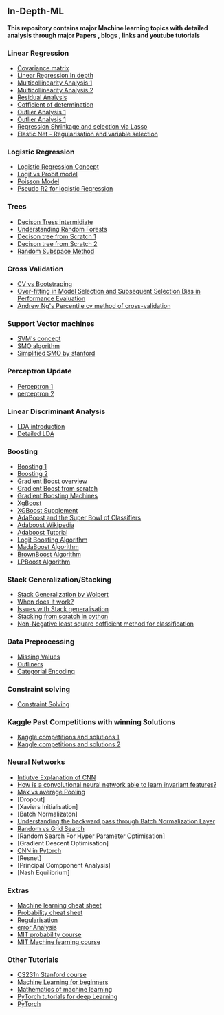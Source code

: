 ## In-Depth-ML

**This repository contains major Machine learning topics with detailed analysis through major Papers , blogs , links and youtube tutorials**

### Linear Regression
- [Covariance matrix](https://www.quora.com/What-is-meant-by-a-covariance-matrix-and-why-do-we-use-it)
- [Linear Regression In depth](https://github.com/Puneet2000/In-Depth-ML/blob/master/M-Learning/regresion.pdf)
- [Multicollinearity Analysis 1](https://github.com/Puneet2000/In-Depth-ML/blob/master/M-Learning/multicollinearity.pdf)
- [Multicollinearity Analysis 2](https://github.com/Puneet2000/In-Depth-ML/blob/master/M-Learning/multicollinearty2.pdf)
- [Residual Analysis](https://github.com/Puneet2000/In-Depth-ML/blob/master/M-Learning/residual_analysis.pdf)
- [Cofficient of determination](https://github.com/Puneet2000/In-Depth-ML/blob/master/M-Learning/determinationcoff.pdf)
- [Outlier Analysis 1](https://github.com/Puneet2000/In-Depth-ML/blob/master/M-Learning/outlier.pdf)
- [Outlier Analysis 1](https://github.com/Puneet2000/In-Depth-ML/blob/master/M-Learning/outlier2.pdf)
- [Regression Shrinkage and selection via Lasso](https://github.com/Puneet2000/In-Depth-ML/blob/master/M-Learning/lasso.pdf)
- [Elastic Net - Regularisation and variable selection](https://github.com/Puneet2000/In-Depth-ML/blob/master/M-Learning/elasticnet.pdf)

### Logistic Regression
- [Logistic Regression Concept](https://github.com/Puneet2000/In-Depth-ML/blob/master/M-Learning/logistic.pdf)
- [Logit vs Probit model](https://github.com/Puneet2000/In-Depth-ML/blob/master/M-Learning/logit_vs_probit.pdf)
- [Poisson Model](https://github.com/Puneet2000/In-Depth-ML/blob/master/M-Learning/poison.pdf)
- [Pseudo R2 for logistic Regression](https://github.com/Puneet2000/In-Depth-ML/blob/master/M-Learning/pseudor2.pdf)

### Trees
- [Decison Tress intermidiate](https://github.com/Puneet2000/In-Depth-ML/blob/master/M-Learning/Decision_Trees.pdf)
- [Understanding Random Forests](https://github.com/Puneet2000/In-Depth-ML/blob/master/M-Learning/Trees.pdf)
- [Decison tree from Scratch 1](https://machinelearningmastery.com/implement-decision-tree-algorithm-scratch-python/)
- [Decison tree from Scratch 2](https://www.analyticsvidhya.com/blog/2016/04/complete-tutorial-tree-based-modeling-scratch-in-python/#fourteen)
- [Random Subspace Method](https://github.com/Puneet2000/In-Depth-ML/blob/master/M-Learning/Random_Subspace_method.pdf)

### Cross Validation
- [CV vs Bootstraping](https://github.com/Puneet2000/In-Depth-ML/blob/master/M-Learning/CV_vs_bootstrap.pdf)
- [Over-fitting in Model Selection and Subsequent Selection Bias in Performance Evaluation](https://github.com/Puneet2000/In-Depth-ML/blob/master/M-Learning/cawley10a.pdf)
- [Andrew Ng's Percentile cv method of cross-validation](https://github.com/Puneet2000/In-Depth-ML/blob/master/M-Learning/cvfinal.pdf)

### Support Vector machines
- [SVM's concept](https://github.com/Puneet2000/In-Depth-ML/blob/master/M-Learning/SVM.pdf)
- [SMO algorithm](https://github.com/Puneet2000/In-Depth-ML/blob/master/M-Learning/SMO-platts.pdf)
- [Simplified SMO by stanford](https://github.com/Puneet2000/In-Depth-ML/blob/master/M-Learning/smo.pdf)

### Perceptron Update
- [Perceptron 1](https://github.com/Puneet2000/In-Depth-ML/blob/master/M-Learning/perceptron_notes.pdf)
- [perceptron 2](https://github.com/Puneet2000/In-Depth-ML/blob/master/M-Learning/percepton.pdf)

### Linear Discriminant Analysis
- [LDA introduction](https://github.com/Puneet2000/In-Depth-ML/blob/master/M-Learning/LDA.pdf)
- [Detailed LDA](https://github.com/Puneet2000/In-Depth-ML/blob/master/M-Learning/detailedLDA.pdf)

### Boosting 
- [Boosting 1](https://github.com/Puneet2000/In-Depth-ML/blob/master/M-Learning/boosting.pdf)
- [Boosting 2](https://github.com/Puneet2000/In-Depth-ML/blob/master/M-Learning/boosting2.pdf)
- [Gradient Boost overview](http://blog.kaggle.com/2017/01/23/a-kaggle-master-explains-gradient-boosting/1)
- [Gradient Boost from scratch](https://www.kaggle.com/grroverpr/gradient-boosting-simplified/)
- [Gradient Boosting Machines](https://github.com/Puneet2000/In-Depth-ML/blob/master/M-Learning/GradientBoost.pdf)
- [XgBoost](https://github.com/Puneet2000/In-Depth-ML/blob/master/M-Learning/xgboost.pdf)
- [XGBoost Supplement](https://github.com/Puneet2000/In-Depth-ML/blob/master/M-Learning/xgboost_supp.pdf)
- [AdaBoost and the Super Bowl of Classifiers](https://github.com/Puneet2000/In-Depth-ML/blob/master/M-Learning/adaboost.pdf)
- [Adaboost Wikipedia](https://en.wikipedia.org/wiki/AdaBoost#Implementations_in_Python)
- [Adaboost Tutorial](http://mccormickml.com/2013/12/13/adaboost-tutorial/)
- [Logit Boosting Algorithm](https://github.com/Puneet2000/In-Depth-ML/blob/master/M-Learning/LogitBoost.pdf)
- [MadaBoost Algorithm](https://github.com/Puneet2000/In-Depth-ML/blob/master/M-Learning/MadaBoost.pdf)
- [BrownBoost Algorithm](https://github.com/Puneet2000/In-Depth-ML/blob/master/M-Learning/BrownBoost.pdf)
- [LPBoost Algorithm](https://github.com/Puneet2000/In-Depth-ML/blob/master/M-Learning/LPBoost.pdf)

### Stack Generalization/Stacking
- [Stack Generalization by Wolpert](https://github.com/Puneet2000/In-Depth-ML/blob/master/M-Learning/stacking.pdf)
- [When does it work?](https://github.com/Puneet2000/In-Depth-ML/blob/master/M-Learning/stackingwork.pdf)
- [Issues with Stack generalisation](https://github.com/Puneet2000/In-Depth-ML/blob/master/M-Learning/stackingissues.pdf)
- [Stacking from scratch in python](https://machinelearningmastery.com/implementing-stacking-scratch-python/)
- [Non-Negative least square cofficient method for classification](https://github.com/Puneet2000/In-Depth-ML/blob/master/M-Learning/tcbbR3.pdf)

### Data Preprocessing
- [Missing Values](https://en.wikipedia.org/wiki/Missing_data)
- [Outliners](https://en.wikipedia.org/wiki/Outlier)
- [Categorial Encoding](https://en.wikipedia.org/wiki/Categorical_variable)

### Constraint solving
- [Constraint Solving](http://www.cs.ubc.ca/~schmidtm/MLSS/)

### Kaggle Past Competitions with winning Solutions
- [Kaggle competitions and solutions 1](http://ndres.me/kaggle-past-solutions/)
- [Kaggle competitions and solutions 2](http://www.chioka.in/kaggle-competition-solutions/)

### Neural Networks
- [Intiutve Explanation of CNN](https://ujjwalkarn.me/2016/08/11/intuitive-explanation-convnets/)
- [How is a convolutional neural network able to learn invariant features?](https://www.quora.com/How-is-a-convolutional-neural-network-able-to-learn-invariant-features)
- [Max vs average Pooling](https://www.quora.com/What-is-the-benefit-of-using-average-pooling-rather-than-max-pooling)
- [Dropout]
- [Xaviers Initialisation]
- [Batch Normalizaton]
- [Understanding the backward pass through Batch Normalization Layer](https://kratzert.github.io/2016/02/12/understanding-the-gradient-flow-through-the-batch-normalization-layer.html)
- [Random vs Grid Search](https://stats.stackexchange.com/questions/160479/practical-hyperparameter-optimization-random-vs-grid-search)
- [Random Search For Hyper Parameter Optimisation]
- [Gradient Descent Optimisation]
- [CNN in Pytorch](https://blog.algorithmia.com/convolutional-neural-nets-in-pytorch/)
- [Resnet]
- [Principal Compponent Analysis]
- [Nash Equilibrium]

### Extras
- [Machine learning cheat sheet](https://github.com/Puneet2000/In-Depth-ML/blob/master/M-Learning/machine-learning-cheat-sheet.pdf)
- [Probability cheat sheet](https://github.com/Puneet2000/In-Depth-ML/blob/master/M-Learning/probability_cheatsheet.pdf)
- [Regularisation](https://github.com/Puneet2000/In-Depth-ML/blob/master/M-Learning/regularisation.pdf)
- [error Analysis](https://github.com/Puneet2000/In-Depth-ML/blob/master/M-Learning/error-analysis)
- [MIT probability course](https://github.com/Puneet2000/In-Depth-ML/tree/master/MIT%20Probability)
- [MIT Machine learning course](https://github.com/Puneet2000/In-Depth-ML/tree/master/MIT%20ML)

### Other Tutorials
- [CS231n Stanford course](https://www.youtube.com/playlist?list=PLC1qU-LWwrF64f4QKQT-Vg5Wr4qEE1Zxk)
- [Machine Learning for beginners](https://www.youtube.com/playlist?list=PLLssT5z_DsK-h9vYZkQkYNWcItqhlRJLN)
- [Mathematics of machine learning](https://www.youtube.com/playlist?list=PLD0F06AA0D2E8FFBA)
- [PyTorch tutorials for deep Learning ](https://www.kaggle.com/kanncaa1/pytorch-tutorial-for-deep-learning-lovers)
- [PyTorch](https://pytorch.org/tutorials/)

  
